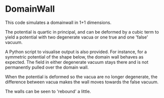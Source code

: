 # DomainWall

This code simulates a domainwall in 1+1 dimensions.

The potential is quartic in principal, and can be deformed by a cubic term to yield a potential with two degenerate vacua or one true and one 'false' vacuum.

A Python script to visualise output is also provided. For instance, for a symmetric potential of the shape below, the domain wall behaves as expected.
The field in either degenerate vacuum stays there and is not permanently pulled over the domain wall.

When the potential is deformed so the vacua are no longer degenerate, the difference between vacua makes the wall moves towards the false vacuum.

The walls can be seen to 'rebound' a little.
